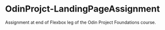 # OdinProjct-LandingPageAssignment
Assignment at end of Flexbox leg of the Odin Project Foundations course.
